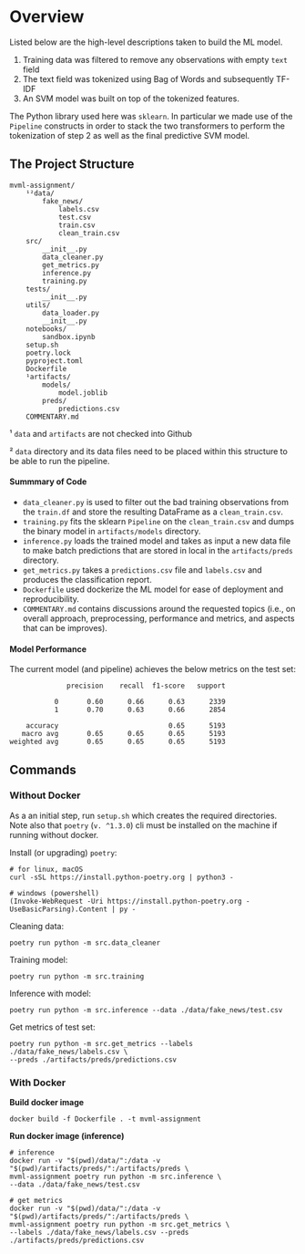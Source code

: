 # Overview
Listed below are the high-level descriptions taken to build the ML model.

1. Training data was filtered to remove any observations with empty `text` field
2. The text field was tokenized using Bag of Words and subsequently TF-IDF
3. An SVM model was built on top of the tokenized features.

The Python library used here was `sklearn`. In particular we made use of the
`Pipeline` constructs in order to stack the two transformers to perform the
tokenization of step 2 as well as the final predictive SVM model.

## The Project Structure
```
mvml-assignment/
    ¹²data/
        fake_news/
            labels.csv
            test.csv
            train.csv
            clean_train.csv
    src/
        __init__.py
        data_cleaner.py
        get_metrics.py
        inference.py
        training.py
    tests/
        __init__.py
    utils/
        data_loader.py
        __init__.py
    notebooks/
        sandbox.ipynb
    setup.sh
    poetry.lock
    pyproject.toml
    Dockerfile
    ¹artifacts/
        models/
            model.joblib
        preds/
            predictions.csv
    COMMENTARY.md
```
¹ `data` and `artifacts` are not checked into Github

² `data` directory and its data files need to be placed within this structure
to be able to run the pipeline.

#### Summmary of Code
- `data_cleaner.py` is used to filter out the bad training observations from the
`train.df` and store the resulting DataFrame as a `clean_train.csv`.
- `training.py` fits the sklearn `Pipeline` on the `clean_train.csv` and dumps
the binary model in `artifacts/models` directory.
- `inference.py` loads the trained model and takes as input a new data file
to make batch predictions that are stored in local in the `artifacts/preds`
directory.
- `get_metrics.py` takes a `predictions.csv` file and `labels.csv` and produces
the classification report.
- `Dockerfile` used dockerize the ML model for ease of deployment and
reproducibility.
- `COMMENTARY.md` contains discussions around the requested topics (i.e., on
overall approach, preprocessing, performance and metrics, and aspects that
can be improves).

#### Model Performance
The current model (and pipeline) achieves the below metrics on the test set:

```
              precision    recall  f1-score   support

           0       0.60      0.66      0.63      2339
           1       0.70      0.63      0.66      2854

    accuracy                           0.65      5193
   macro avg       0.65      0.65      0.65      5193
weighted avg       0.65      0.65      0.65      5193
```

## Commands
### Without Docker

As a an initial step, run `setup.sh` which creates the required directories.
Note also that `poetry` (`v. ^1.3.0`) cli must be installed on the machine if 
running without docker. 

Install (or upgrading) `poetry`:
```
# for linux, macOS
curl -sSL https://install.python-poetry.org | python3 -

# windows (powershell)
(Invoke-WebRequest -Uri https://install.python-poetry.org -UseBasicParsing).Content | py -
```

Cleaning data:
```
poetry run python -m src.data_cleaner
```

Training model:
```
poetry run python -m src.training 
```

Inference with model:
```
poetry run python -m src.inference --data ./data/fake_news/test.csv
```

Get metrics of test set:
```
poetry run python -m src.get_metrics --labels ./data/fake_news/labels.csv \
--preds ./artifacts/preds/predictions.csv
```


### With Docker

**Build docker image**
```
docker build -f Dockerfile . -t mvml-assignment
```

**Run docker image (inference)**
```
# inference
docker run -v "$(pwd)/data/":/data -v "$(pwd)/artifacts/preds/":/artifacts/preds \
mvml-assignment poetry run python -m src.inference \
--data ./data/fake_news/test.csv

# get metrics
docker run -v "$(pwd)/data/":/data -v "$(pwd)/artifacts/preds/":/artifacts/preds \
mvml-assignment poetry run python -m src.get_metrics \
--labels ./data/fake_news/labels.csv --preds ./artifacts/preds/predictions.csv 
```
